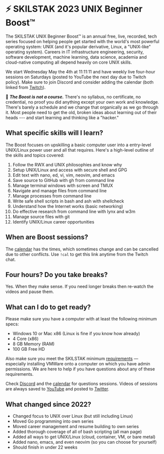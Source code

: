 # ⚡ SKILSTAK 2023 UNIX Beginner Boost™

The SKILSTAK UNIX Beginner Boost™ is an annual free, live, recorded,
tech series focused on helping people get started with the world's most
powerful operating system: UNIX (and it's popular derivative, Linux, a
"UNIX-like" operating system). Careers in IT infrastructure engineering,
security, software development, machine learning, data science, academia
and cloud-native computing all depend heavily on core UNIX skills.

We start Wednesday May the 4th at 11:11:11 and have weekly live
four-hour sessions on Saturdays (posted to YouTube the next day due to
Twitch policy). Make sure to join Discord and consider adding the
calendar (both linked from [Twitch](http://rwxrob.tv)).

🌟 ***The Boost is not a course.*** There's no syllabus, no certificate,
no credential, no proof you did anything except your own work and
knowledge. There's barely a schedule and we change that organically as
we go through it. Most people need to get the old, broken ideas about
learning out of their heads --- and start learning and thinking like a
"hacker."

## What specific skills will I learn?

The Boost focuses on upskilling a basic computer user into a entry-level
UNIX/Linux power user and all that requires. Here's a high-level outline
of the skills and topics covered:

1.  Follow the RWX and UNIX philosophies and know why
2.  Setup UNIX/Linux and access with secure shell and GPG
3.  Edit text with nano, ed, vi, vim, neovim, and emacs
4.  Save source to GitHub with gh from command line
5.  Manage terminal windows with screen and TMUX
6.  Navigate and manage files from command line
7.  Manage processes from command line
8.  Write safe shell scripts in bash and ash with shellcheck
9.  Understand how the Internet works (basic networking)
10. Do effective research from command line with lynx and w3m
11. Manage source files with git
12. Identify UNIX/Linux career opportunities

## When are Boost sessions?

The [calendar](https://bit.ly/rwxrobsched) has the times, which
sometimes change and can be cancelled due to other conflicts. Use `!cal`
to get this link anytime from the Twitch chat.

## Four hours? Do you take breaks?

Yes. When they make sense. If you need longer breaks then re-watch the
videos and pause them.

## What can I do to get ready?

Please make sure you have a computer with at least the following minimum
specs:

* Windows 10 or Mac x86 (Linux is fine if you know how already)
* 4 Core (x86)
* 8 GB Memory (RAM)
* 100 GB Free HD

Also make sure you meet the SKILSTAK minimum
[requirements](requirements) — especially installing VMWare onto a
computer on which you have admin permissions. We are here to help if you
have questions about any of these requirements.

Check [Discord](https://discord.gg/9wydZXY) and the
[calendar](https://bit.ly/rwxrobsched) for questions sessions. Videos of
sessions are always saved to [YouTube](https://youtube.com/rwxrob) and
posted to [Twitter](https://twitter.com/rwxrob).

## What changed since 2022?

* Changed focus to UNIX over Linux (but still including Linux)
* Moved Go programming into own series
* Moved career management and resume building to own series
* Added thorough coverage of all of bash scripting (all man page)
* Added all ways to get UNIX/Linux (cloud, container, VM, or bare metal)
* Added nano, emacs, and even neovim (so you can choose for yourself)
* Should finish in under 22 weeks
